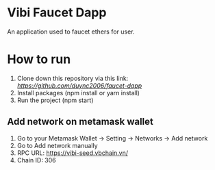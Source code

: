 # Vibi Faucet Dapp
An application used to faucet ethers for user.

# How to run

1. Clone down this repository via this link: _https://github.com/duync2006/faucet-dapp_
2. Install packages (npm install or yarn install)
3. Run the project (npm start)
   
## Add network on metamask wallet

1. Go to your Metamask Wallet -> Setting -> Networks -> Add network 
2. Go to Add network manually
3. RPC URL: https://vibi-seed.vbchain.vn/
4. Chain ID: 306

